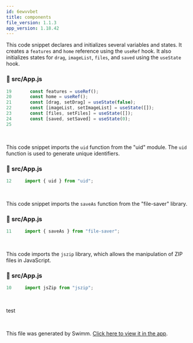 ```yaml
---
id: 6ewvvbet
title: components
file_version: 1.1.3
app_version: 1.18.42
---
```


This code snippet declares and initializes several variables and states. It creates a `features` and `home` reference using the `useRef` hook. It also initializes states for `drag`, `imageList`, `files`, and `saved` using the `useState` hook.
<!-- NOTE-swimm-snippet: the lines below link your snippet to Swimm -->
### 📄 src/App.js
```javascript
19       const features = useRef();
20       const home = useRef();
21       const [drag, setDrag] = useState(false);
22       const [imageList, setImageList] = useState([]);
23       const [files, setFiles] = useState([]);
24       const [saved, setSaved] = useState(0);
25     
```

<br/>

This code snippet imports the `uid` function from the "uid" module. The `uid` function is used to generate unique identifiers.
<!-- NOTE-swimm-snippet: the lines below link your snippet to Swimm -->
### 📄 src/App.js
```javascript
12     import { uid } from "uid";
```

<br/>

This code snippet imports the `saveAs` function from the "file-saver" library.
<!-- NOTE-swimm-snippet: the lines below link your snippet to Swimm -->
### 📄 src/App.js
```javascript
11     import { saveAs } from "file-saver";
```

<br/>

This code imports the `jszip` library, which allows the manipulation of ZIP files in JavaScript.
<!-- NOTE-swimm-snippet: the lines below link your snippet to Swimm -->
### 📄 src/App.js
```javascript
10     import jsZip from "jszip";
```

<br/>

test

<br/>

This file was generated by Swimm. [Click here to view it in the app](https://app.swimm.io/repos/Z2l0aHViJTNBJTNBaW1nbWluaWZ5LmNvJTNBJTNBYmVlcmtheWFzbGFu/docs/6ewvvbet).
